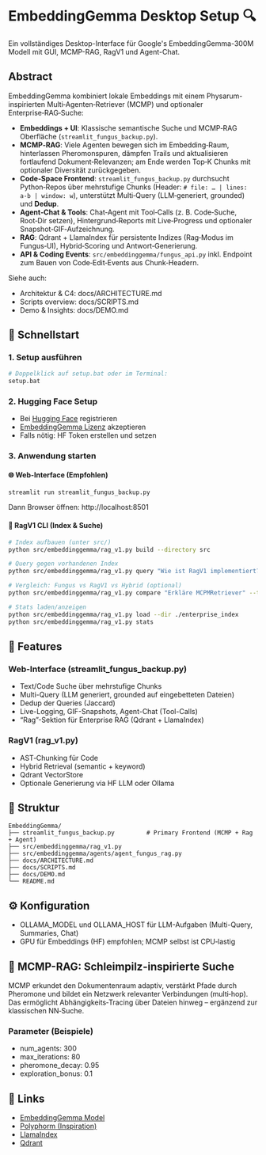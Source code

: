# EmbeddingGemma Desktop Setup 🔍

Ein vollständiges Desktop-Interface für Google's EmbeddingGemma-300M Modell mit GUI, MCMP-RAG, RagV1 und Agent-Chat.

## Abstract

EmbeddingGemma kombiniert lokale Embeddings mit einem Physarum-inspirierten Multi‑Agenten‑Retriever (MCMP) und optionaler Enterprise‑RAG‑Suche:

- **Embeddings + UI**: Klassische semantische Suche und MCMP‑RAG Oberfläche (`streamlit_fungus_backup.py`).
- **MCMP‑RAG**: Viele Agenten bewegen sich im Embedding‑Raum, hinterlassen Pheromonspuren, dämpfen Trails und aktualisieren fortlaufend Dokument‑Relevanzen; am Ende werden Top‑K Chunks mit optionaler Diversität zurückgegeben.
- **Code‑Space Frontend**: `streamlit_fungus_backup.py` durchsucht Python‑Repos über mehrstufige Chunks (Header: `# file: … | lines: a-b | window: w`), unterstützt Multi‑Query (LLM‑generiert, grounded) und **Dedup**.
- **Agent‑Chat & Tools**: Chat‑Agent mit Tool‑Calls (z. B. Code‑Suche, Root‑Dir setzen), Hintergrund‑Reports mit Live‑Progress und optionaler Snapshot‑GIF‑Aufzeichnung.
- **RAG**: Qdrant + LlamaIndex für persistente Indizes (Rag‑Modus im Fungus‑UI), Hybrid‑Scoring und Antwort‑Generierung.
- **API & Coding Events**: `src/embeddinggemma/fungus_api.py` inkl. Endpoint zum Bauen von Code‑Edit‑Events aus Chunk‑Headern.

Siehe auch:

- Architektur & C4: docs/ARCHITECTURE.md
- Scripts overview: docs/SCRIPTS.md
- Demo & Insights: docs/DEMO.md

## 🚀 Schnellstart

### 1. Setup ausführen

```bash
# Doppelklick auf setup.bat oder im Terminal:
setup.bat
```

### 2. Hugging Face Setup

- Bei [Hugging Face](https://huggingface.co) registrieren
- [EmbeddingGemma Lizenz](https://huggingface.co/google/embeddinggemma-300m) akzeptieren
- Falls nötig: HF Token erstellen und setzen

### 3. Anwendung starten

#### 🌐 Web-Interface (Empfohlen)

```bash
streamlit run streamlit_fungus_backup.py
```

Dann Browser öffnen: http://localhost:8501

#### 🔧 RagV1 CLI (Index & Suche)

```bash
# Index aufbauen (unter src/)
python src/embeddinggemma/rag_v1.py build --directory src

# Query gegen vorhandenen Index
python src/embeddinggemma/rag_v1.py query "Wie ist RagV1 implementiert?" --top-k 5 --alpha 0.7

# Vergleich: Fungus vs RagV1 vs Hybrid (optional)
python src/embeddinggemma/rag_v1.py compare "Erkläre MCPMRetriever" --top-k 5

# Stats laden/anzeigen
python src/embeddinggemma/rag_v1.py load --dir ./enterprise_index
python src/embeddinggemma/rag_v1.py stats
```

## 🔧 Features

### Web-Interface (streamlit_fungus_backup.py)

- Text/Code Suche über mehrstufige Chunks
- Multi-Query (LLM generiert, grounded auf eingebetteten Dateien)
- Dedup der Queries (Jaccard)
- Live-Logging, GIF-Snapshots, Agent-Chat (Tool-Calls)
- “Rag”-Sektion für Enterprise RAG (Qdrant + LlamaIndex)

### RagV1 (rag_v1.py)

- AST‑Chunking für Code
- Hybrid Retrieval (semantic + keyword)
- Qdrant VectorStore
- Optionale Generierung via HF LLM oder Ollama

## 📁 Struktur

```
EmbeddingGemma/
├── streamlit_fungus_backup.py         # Primary Frontend (MCMP + Rag + Agent)
├── src/embeddinggemma/rag_v1.py
├── src/embeddinggemma/agents/agent_fungus_rag.py
├── docs/ARCHITECTURE.md
├── docs/SCRIPTS.md
├── docs/DEMO.md
└── README.md
```

## ⚙️ Konfiguration

- OLLAMA_MODEL und OLLAMA_HOST für LLM-Aufgaben (Multi-Query, Summaries, Chat)
- GPU für Embeddings (HF) empfohlen; MCMP selbst ist CPU‑lastig

## 🧠 MCMP-RAG: Schleimpilz-inspirierte Suche

MCMP erkundet den Dokumentenraum adaptiv, verstärkt Pfade durch Pheromone und bildet ein Netzwerk relevanter Verbindungen (multi‑hop). Das ermöglicht Abhängigkeits‑Tracing über Dateien hinweg – ergänzend zur klassischen NN‑Suche.

### Parameter (Beispiele)

- num_agents: 300
- max_iterations: 80
- pheromone_decay: 0.95
- exploration_bonus: 0.1

## 🔗 Links

- [EmbeddingGemma Model](https://huggingface.co/google/embeddinggemma-300m)
- [Polyphorm (Inspiration)](https://github.com/CreativeCodingLab/Polyphorm)
- [LlamaIndex](https://www.llamaindex.ai/)
- [Qdrant](https://qdrant.tech/)
